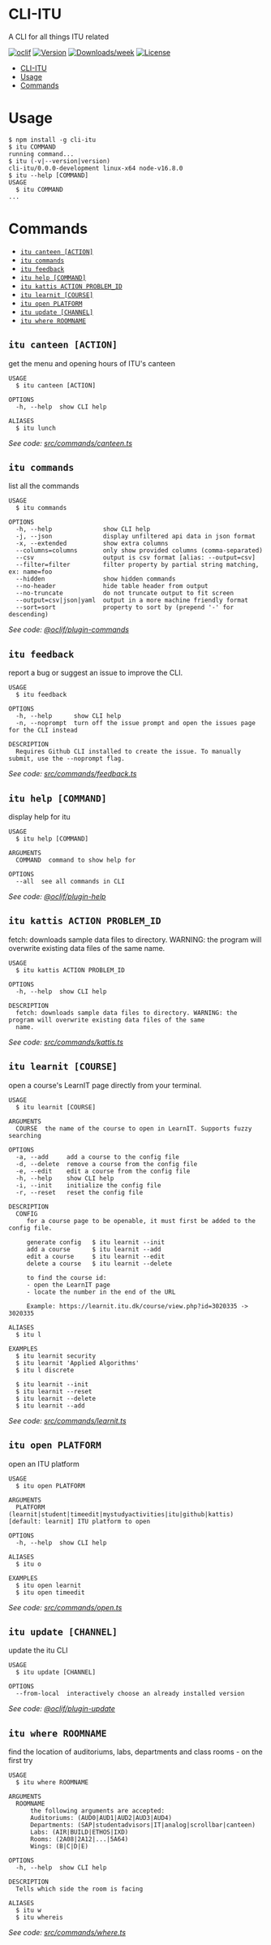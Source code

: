 # CLI-ITU

A CLI for all things ITU related

[![oclif](https://img.shields.io/badge/cli-oclif-brightgreen.svg)](https://oclif.io)
[![Version](https://img.shields.io/npm/v/cli-itu.svg)](https://npmjs.org/package/cli-itu)
[![Downloads/week](https://img.shields.io/npm/dw/cli-itu.svg)](https://npmjs.org/package/cli-itu)
[![License](https://img.shields.io/npm/l/cli-itu.svg)](https://github.com/AsgereDreemurr/CLI-ITU/blob/main/package.json)

<!-- toc -->
* [CLI-ITU](#cli-itu)
* [Usage](#usage)
* [Commands](#commands)
<!-- tocstop -->

# Usage

<!-- usage -->
```sh-session
$ npm install -g cli-itu
$ itu COMMAND
running command...
$ itu (-v|--version|version)
cli-itu/0.0.0-development linux-x64 node-v16.8.0
$ itu --help [COMMAND]
USAGE
  $ itu COMMAND
...
```
<!-- usagestop -->

# Commands

<!-- commands -->
* [`itu canteen [ACTION]`](#itu-canteen-action)
* [`itu commands`](#itu-commands)
* [`itu feedback`](#itu-feedback)
* [`itu help [COMMAND]`](#itu-help-command)
* [`itu kattis ACTION PROBLEM_ID`](#itu-kattis-action-problem_id)
* [`itu learnit [COURSE]`](#itu-learnit-course)
* [`itu open PLATFORM`](#itu-open-platform)
* [`itu update [CHANNEL]`](#itu-update-channel)
* [`itu where ROOMNAME`](#itu-where-roomname)

## `itu canteen [ACTION]`

get the menu and opening hours of ITU's canteen

```
USAGE
  $ itu canteen [ACTION]

OPTIONS
  -h, --help  show CLI help

ALIASES
  $ itu lunch
```

_See code: [src/commands/canteen.ts](https://github.com/AsgereDreemurr/CLI-ITU/blob/v0.0.0-development/src/commands/canteen.ts)_

## `itu commands`

list all the commands

```
USAGE
  $ itu commands

OPTIONS
  -h, --help              show CLI help
  -j, --json              display unfiltered api data in json format
  -x, --extended          show extra columns
  --columns=columns       only show provided columns (comma-separated)
  --csv                   output is csv format [alias: --output=csv]
  --filter=filter         filter property by partial string matching, ex: name=foo
  --hidden                show hidden commands
  --no-header             hide table header from output
  --no-truncate           do not truncate output to fit screen
  --output=csv|json|yaml  output in a more machine friendly format
  --sort=sort             property to sort by (prepend '-' for descending)
```

_See code: [@oclif/plugin-commands](https://github.com/oclif/plugin-commands/blob/v1.3.0/src/commands/commands.ts)_

## `itu feedback`

report a bug or suggest an issue to improve the CLI. 

```
USAGE
  $ itu feedback

OPTIONS
  -h, --help      show CLI help
  -n, --noprompt  turn off the issue prompt and open the issues page for the CLI instead

DESCRIPTION
  Requires Github CLI installed to create the issue. To manually submit, use the --noprompt flag.
```

_See code: [src/commands/feedback.ts](https://github.com/AsgereDreemurr/CLI-ITU/blob/v0.0.0-development/src/commands/feedback.ts)_

## `itu help [COMMAND]`

display help for itu

```
USAGE
  $ itu help [COMMAND]

ARGUMENTS
  COMMAND  command to show help for

OPTIONS
  --all  see all commands in CLI
```

_See code: [@oclif/plugin-help](https://github.com/oclif/plugin-help/blob/v3.2.3/src/commands/help.ts)_

## `itu kattis ACTION PROBLEM_ID`

fetch: downloads sample data files to directory. WARNING: the program will overwrite existing data files of the same name.

```
USAGE
  $ itu kattis ACTION PROBLEM_ID

OPTIONS
  -h, --help  show CLI help

DESCRIPTION
  fetch: downloads sample data files to directory. WARNING: the program will overwrite existing data files of the same 
  name.
```

_See code: [src/commands/kattis.ts](https://github.com/AsgereDreemurr/CLI-ITU/blob/v0.0.0-development/src/commands/kattis.ts)_

## `itu learnit [COURSE]`

open a course's LearnIT page directly from your terminal.

```
USAGE
  $ itu learnit [COURSE]

ARGUMENTS
  COURSE  the name of the course to open in LearnIT. Supports fuzzy searching

OPTIONS
  -a, --add     add a course to the config file
  -d, --delete  remove a course from the config file
  -e, --edit    edit a course from the config file
  -h, --help    show CLI help
  -i, --init    initialize the config file
  -r, --reset   reset the config file

DESCRIPTION
  CONFIG
     for a course page to be openable, it must first be added to the config file.

     generate config   $ itu learnit --init
     add a course      $ itu learnit --add
     edit a course     $ itu learnit --edit
     delete a course   $ itu learnit --delete

     to find the course id:
     - open the LearnIT page
     - locate the number in the end of the URL

     Example: https://learnit.itu.dk/course/view.php?id=3020335 -> 3020335

ALIASES
  $ itu l

EXAMPLES
  $ itu learnit security
  $ itu learnit 'Applied Algorithms' 
  $ itu l discrete

  $ itu learnit --init
  $ itu learnit --reset
  $ itu learnit --delete
  $ itu learnit --add
```

_See code: [src/commands/learnit.ts](https://github.com/AsgereDreemurr/CLI-ITU/blob/v0.0.0-development/src/commands/learnit.ts)_

## `itu open PLATFORM`

open an ITU platform

```
USAGE
  $ itu open PLATFORM

ARGUMENTS
  PLATFORM  (learnit|student|timeedit|mystudyactivities|itu|github|kattis) [default: learnit] ITU platform to open

OPTIONS
  -h, --help  show CLI help

ALIASES
  $ itu o

EXAMPLES
  $ itu open learnit
  $ itu open timeedit
```

_See code: [src/commands/open.ts](https://github.com/AsgereDreemurr/CLI-ITU/blob/v0.0.0-development/src/commands/open.ts)_

## `itu update [CHANNEL]`

update the itu CLI

```
USAGE
  $ itu update [CHANNEL]

OPTIONS
  --from-local  interactively choose an already installed version
```

_See code: [@oclif/plugin-update](https://github.com/oclif/plugin-update/blob/v1.5.0/src/commands/update.ts)_

## `itu where ROOMNAME`

find the location of auditoriums, labs, departments and class rooms - on the first try

```
USAGE
  $ itu where ROOMNAME

ARGUMENTS
  ROOMNAME
      the following arguments are accepted: 
      Auditoriums: (AUD0|AUD1|AUD2|AUD3|AUD4) 
      Departments: (SAP|studentadvisors|IT|analog|scrollbar|canteen) 
      Labs: (AIR|BUILD|ETHOS|IXD) 
      Rooms: (2A08|2A12|...|5A64) 
      Wings: (B|C|D|E)

OPTIONS
  -h, --help  show CLI help

DESCRIPTION
  Tells which side the room is facing

ALIASES
  $ itu w
  $ itu whereis
```

_See code: [src/commands/where.ts](https://github.com/AsgereDreemurr/CLI-ITU/blob/v0.0.0-development/src/commands/where.ts)_
<!-- commandsstop -->
